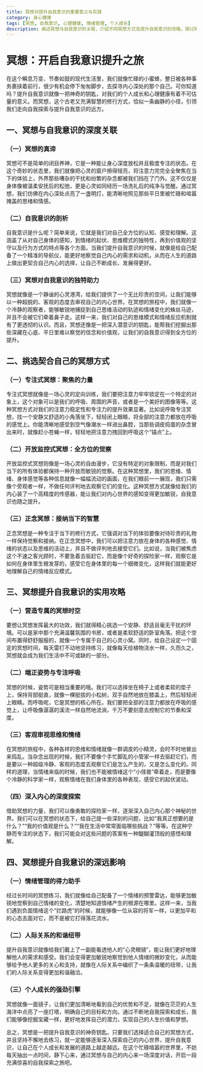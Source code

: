 ```yaml
---
title: 冥想对提升自我意识的重要意义与实践
category: 身心健康
tags: [冥想, 自我意识, 心理健康, 情绪管理, 个人成长]
description: 阐述冥想与自我意识的关联，介绍不同冥想方式及提升自我意识的攻略，探讨冥想对情绪管理、人际关系和个人成长的深远影响，帮助读者了解通过冥想开启自我意识提升之旅的方法和意义。
---
```


# 冥想：开启自我意识提升之旅

在这个瞬息万变、节奏如鼓的现代生活里，我们就像忙碌的小蜜蜂，整日被各种事务裹挟着前行，很少有机会停下匆匆脚步，去探寻内心深处的那个自己。可你知道吗？提升自我意识就像一把神奇的钥匙，对我们的个人成长和心理健康有着不可估量的意义。而冥想，这个古老又充满智慧的修行方式，恰似一条幽静的小径，引领我们走向自我探索与提升自我意识的远方。

## 一、冥想与自我意识的深度关联
### （一）冥想的真谛
冥想可不是简单的闭目养神，它是一种能让身心深度放松并且极度专注的状态。在这个奇妙的状态里，我们就像把心灵的窗户擦得锃亮，将注意力完完全全聚焦在当下的体验上，外界那些嘈杂的干扰和纷繁的杂念都被我们挡在了门外。这不仅仅是身体像被温柔安抚后的松弛，更是心灵如同经历一场洗礼后的纯净与觉醒。通过冥想，我们仿佛在内心深处点亮了一盏明灯，能清晰地照见那些平日里被忙碌和喧嚣掩盖的思绪和情感。

### （二）自我意识的剖析
自我意识是什么呢？简单来说，它就是我们对自己全方位的认知、感受和理解。这涵盖了从对自己身体的感知，到情绪的起伏、思维模式的独特性，再到价值观的坚守以及行为方式的特点等各个方面。当我们提升自我意识的时候，就像是给自己配备了一个精准的导航仪，能更好地察觉自己内心的需求和动机，从而在人生的道路上做出更契合自己内心的选择，让自己不断成长、发展得更好。

### （三）冥想对自我意识的独特助力
冥想就像是一个静谧的心灵港湾，给我们提供了一个无比珍贵的空间，让我们能够以一种超脱的、客观的态度去审视自己的内心世界。在冥想的旅程中，我们就像一个冷静的观察者，能够敏锐地捕捉到自己思维活动的轨迹和情绪变化的蛛丝马迹，并且不会被它们牵着鼻子走。这样一来，我们对自己的思维模式和情绪反应机制就有了更透彻的认识。而且，冥想还像是一把深入潜意识的钥匙，能帮我们挖掘出那些深藏在心底、平日里难以察觉的信念和价值观，让我们的自我意识得到全方位的提升。

## 二、挑选契合自己的冥想方式
### （一）专注式冥想：聚焦的力量
专注式冥想就像是一场心灵的定向训练，我们要把注意力牢牢锁定在一个特定的对象上，这个对象可以是我们的呼吸、周围的声音，或者是一个美好的图像等等。这种冥想方式对我们的注意力稳定性和专注力的提升效果显著。比如说呼吸专注冥想，找一个安静又舒适的小角落坐下，轻轻闭上眼睛，将全部的注意力都放在呼吸的感觉上。你能清晰地感受到空气像潮水一样进出鼻腔，当那些调皮捣蛋的杂念冒出来时，就像赶小苍蝇一样，轻轻地把注意力拽回到呼吸这个“锚点”上。

### （二）开放监控式冥想：全方位的觉察
开放监控式冥想则像是一场心灵的自由漫步，它没有特定的对象限制，而是对我们当下的所有体验都保持一种开放而敏锐的觉察。在这种冥想里，我们的思维、情绪、身体感觉等各种信息就像一幅幅流动的画面，在我们眼前一一展现，我们只需像个旁观者一样，不做任何评判地去观察它们的变化。这种冥想方式就像给我们的内心装了一个高精度的传感器，能让我们对内心世界的感知变得更加敏锐，自我意识也随之提升。

### （三）正念冥想：接纳当下的智慧
正念冥想是一种专注于当下的修行方式，它强调对当下的体验要像对待珍贵的礼物一样保持觉察和接纳。在正念冥想中，我们可以把注意力放在身体的各种感觉、情绪的状态以及思维的活动上，并且不做评判地去接受它们。比如说，当我们被焦虑这个不速之客光顾时，不要急着去驱赶它，而是像个好奇的探险家一样，观察它是如何在身体里生根发芽的，感受它在身体里的每一个细微变化，这样我们就能更好地理解自己的情绪反应模式。

## 三、冥想提升自我意识的实用攻略
### （一）营造专属的冥想时空
要想让冥想发挥最大的功效，我们就得精心挑选一个安静、舒适且毫无干扰的环境。可以是家中那个充满温馨氛围的书房，或者是柔软舒适的卧室角落。把这个空间布置得舒舒服服的，就像一个专属于自己的心灵小窝。同时，给自己设定一个固定的冥想时间，每天雷打不动地坚持练习，就像每天给植物浇水一样，久而久之，冥想就会成为我们生活中不可或缺的一部分。

### （二）端正姿势与专注呼吸
冥想的时候，姿势可是相当重要的哦。我们可以选择坐在椅子上或者柔软的垫子上，保持背部挺直，就像一棵挺拔的小松树，双手自然地放在膝盖上，然后轻轻闭上眼睛。而呼吸呢，它是冥想的核心所在。我们要把全部的注意力都放在呼吸的感觉上，让呼吸像潺潺的溪流一样自然地流淌，千万不要刻意去控制它的节奏和深度。

### （三）客观审视思维和情绪
在冥想的旅程中，各种各样的思维和情绪就像一群调皮的小精灵，会时不时地冒出来捣乱。当杂念出现的时候，我们不要像个手忙脚乱的小管家一样去驱赶它们，而是要以一种超级冷静、客观的态度去观察它们是怎么产生的，又是怎么变化的。同样的道理，当情绪来临的时候，我们也不能被情绪这个“小怪兽”牵着走，而是要像个冷静的科学家一样，观察情绪在我们身体里的各种表现，感受它的起伏波动。

### （四）深入内心的深度探索
借助冥想的力量，我们可以像勇敢的探险家一样，逐渐深入自己内心那个神秘的世界。我们可以在冥想的状态下，给自己提一些深刻的问题，比如“我真正想要的是什么？”“我的价值观是什么？”“我在生活中常常面临哪些挑战？”等等。在这种宁静而专注的状态下，我们可能会对这些问题的答案有一种醍醐灌顶般的感悟和理解。

## 四、冥想提升自我意识的深远影响
### （一）情绪管理的得力助手
经过长时间的冥想练习，我们就像给自己配备了一个情绪的预警雷达，能够更加敏锐地觉察到自己情绪的变化，清楚地知道情绪产生的根源在哪里。这样一来，当我们遇到负面情绪这个“拦路虎”的时候，就能够像一位从容的将军一样，以更加平和的心态去面对它，而不是被它打得落花流水。

### （二）人际关系的和谐纽带
提升自我意识就像给我们戴上了一副能看透他人的“心灵眼镜”，能让我们更好地理解他人的需求和感受。我们会变得更加敏锐地察觉到他人情绪的微妙变化，从而能够给予他人更多的关心和支持，就像在人际关系中编织了一条条温暖的纽带，让我们的人际关系变得更加和谐融洽。

### （三）个人成长的强劲引擎
冥想就像一面镜子，让我们更加清晰地看到自己的优势和不足，就像在茫茫的人生海洋中点亮了一座灯塔，明确自己的目标和方向。通过不断地自我探索和成长，我们能够像挖掘宝藏一样，更好地发挥自己的潜力，实现自己的人生价值和梦想。

总之，冥想是一把提升自我意识的神奇钥匙。只要我们选择适合自己的冥想方式，并且坚持不懈地去练习，就一定能够逐渐深入探索自己的内心世界，提升自我意识，让自己在个人成长和发展的道路上越走越远。在这个忙碌喧嚣的世界里，不妨每天抽出一点时间，静下心来，通过冥想与自己的内心来一场深度对话，开启一段充满惊喜的自我探索之旅吧。